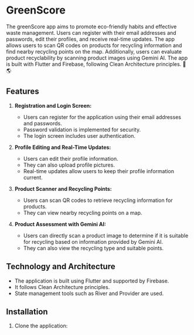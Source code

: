 # GreenScore

The greenScore app aims to promote eco-friendly habits and effective waste management. Users can register with their email addresses and passwords, edit their profiles, and receive real-time updates. The app allows users to scan QR codes on products for recycling information and find nearby recycling points on the map. Additionally, users can evaluate product recyclability by scanning product images using Gemini AI. The app is built with Flutter and Firebase, following Clean Architecture principles. 🌿🌎






## Features

1. **Registration and Login Screen:**
   - Users can register for the application using their email addresses and passwords.
   - Password validation is implemented for security.
   - The login screen includes user authentication.

2. **Profile Editing and Real-Time Updates:**
   - Users can edit their profile information.
   - They can also upload profile pictures.
   - Real-time updates allow users to keep their profile information current.

3. **Product Scanner and Recycling Points:**
   - Users can scan QR codes to retrieve recycling information for products.
   - They can view nearby recycling points on a map.

4. **Product Assessment with Gemini AI:**
   - Users can directly scan a product image to determine if it is suitable for recycling based on information provided by Gemini AI.
   - They can also view the recycling type and suitable points.

## Technology and Architecture

- The application is built using Flutter and supported by Firebase.
- It follows Clean Architecture principles.
- State management tools such as River and Provider are used.

## Installation

1. Clone the application:
